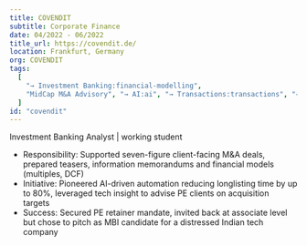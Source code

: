 ```yaml
---
title: COVENDIT
subtitle: Corporate Finance
date: 04/2022 - 06/2022
title_url: https://covendit.de/
location: Frankfurt, Germany
org: COVENDIT
tags:
  [
    "→ Investment Banking:financial-modelling",
    "MidCap M&A Advisory", "→ AI:ai", "→ Transactions:transactions", "→ Corporate Finance:corporate"
  ]
id: "covendit"
---
```

Investment Banking Analyst | working student
- Responsibility: Supported seven-figure client-facing M&A deals, prepared teasers, information memorandums and financial models (multiples, DCF)
- Initiative: Pioneered AI-driven automation reducing longlisting time by up to 80%, leveraged tech insight to advise PE clients on acquisition targets
- Success: Secured PE retainer mandate, invited back at associate level but chose to pitch as MBI candidate for a distressed Indian tech company

